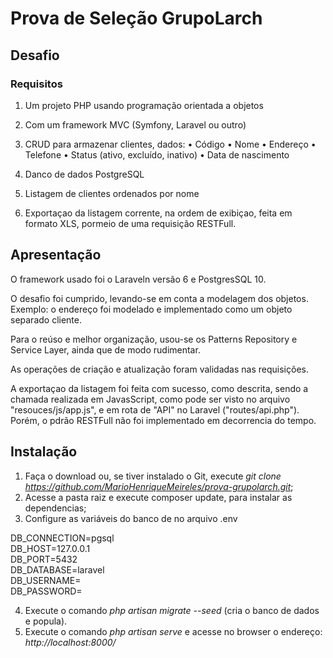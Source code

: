 # Prova de Seleção GrupoLarch

## Desafio

### Requisitos 


1. Um projeto PHP usando programação orientada a objetos

2. Com um framework MVC (Symfony, Laravel ou outro)

3. CRUD para armazenar clientes, dados:
    • Código
    • Nome
    • Endereço
    • Telefone
    • Status (ativo, excluído, inativo)
    • Data de nascimento

4. Danco de dados PostgreSQL

5. Listagem de clientes ordenados por nome

6. Exportaçao da listagem corrente, na ordem de exibiçao, feita em formato XLS, pormeio de uma requisição RESTFull.


## Apresentação 

O framework usado foi o Laraveln versão 6 e PostgresSQL 10.

O desafio foi cumprido, levando-se em conta a modelagem dos objetos. Exemplo: o endereço foi modelado e implementado como um objeto separado cliente.

Para o reúso e melhor organização, usou-se os Patterns Repository e Service Layer, ainda que de modo rudimentar.

As operações de criação e atualização foram validadas nas requisições.

A exportaçao da listagem foi feita com sucesso, como descrita, sendo a chamada realizada em JavasScript, como pode ser visto no arquivo "resouces/js/app.js", e em rota de "API" no Laravel ("routes/api.php"). 
Porém, o pdrão RESTFull não foi implementado em decorrencia do tempo.


## Instalação

1. Faça o download ou, se tiver instalado o Git, execute *git clone https://github.com/MarioHenriqueMeireles/prova-grupolarch.git*;
2. Acesse a pasta raiz e execute composer update, para instalar as dependencias;
3. Configure as variáveis do banco de no arquivo .env


DB_CONNECTION=pgsql  
DB_HOST=127.0.0.1  
DB_PORT=5432  
DB_DATABASE=laravel  
DB_USERNAME=<username>  
DB_PASSWORD=<password>  

4. Execute o comando *php artisan migrate --seed* (cria o banco de dados e popula).
5. Execute o comando *php artisan serve* e acesse no browser o endereço: *http://localhost:8000/*
